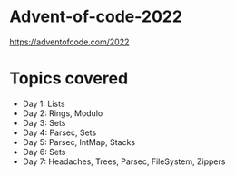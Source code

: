 # Advent-of-code-2022

https://adventofcode.com/2022


# Topics covered

* Day 1: Lists
* Day 2: Rings, Modulo
* Day 3: Sets
* Day 4: Parsec, Sets
* Day 5: Parsec, IntMap, Stacks
* Day 6: Sets
* Day 7: Headaches, Trees, Parsec, FileSystem, Zippers